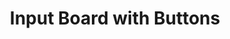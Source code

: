 ---
layout: article
title: Input Board with Buttons
description: 
  - This board gives you the chance to change information by clicking on the + symbol. Have a look at the scripts to understand how Peakboard is handling click events.
lang: en
weight: 500
isDraft: false
ref: Input_Board
category:
image: Input_Board_EN.png
download: Input_Board_EN.pbmx
overview_description:
overview_benefits:
overview_data_sources:
---
